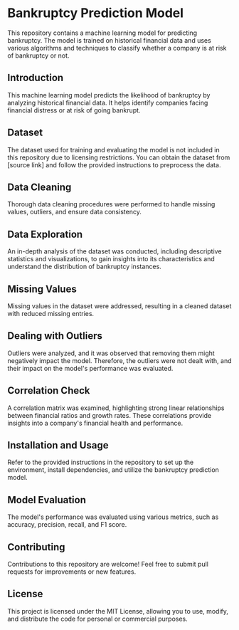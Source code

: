 # Bankruptcy Prediction Model

This repository contains a machine learning model for predicting bankruptcy. The model is trained on historical financial data and uses various algorithms and techniques to classify whether a company is at risk of bankruptcy or not.

## Introduction

This machine learning model predicts the likelihood of bankruptcy by analyzing historical financial data. It helps identify companies facing financial distress or at risk of going bankrupt.

## Dataset

The dataset used for training and evaluating the model is not included in this repository due to licensing restrictions. You can obtain the dataset from [source link] and follow the provided instructions to preprocess the data.

## Data Cleaning

Thorough data cleaning procedures were performed to handle missing values, outliers, and ensure data consistency.

## Data Exploration

An in-depth analysis of the dataset was conducted, including descriptive statistics and visualizations, to gain insights into its characteristics and understand the distribution of bankruptcy instances.

## Missing Values

Missing values in the dataset were addressed, resulting in a cleaned dataset with reduced missing entries.

## Dealing with Outliers

Outliers were analyzed, and it was observed that removing them might negatively impact the model. Therefore, the outliers were not dealt with, and their impact on the model's performance was evaluated.

## Correlation Check

A correlation matrix was examined, highlighting strong linear relationships between financial ratios and growth rates. These correlations provide insights into a company's financial health and performance.

## Installation and Usage

Refer to the provided instructions in the repository to set up the environment, install dependencies, and utilize the bankruptcy prediction model.

## Model Evaluation

The model's performance was evaluated using various metrics, such as accuracy, precision, recall, and F1 score.

## Contributing

Contributions to this repository are welcome! Feel free to submit pull requests for improvements or new features.

## License

This project is licensed under the MIT License, allowing you to use, modify, and distribute the code for personal or commercial purposes.


